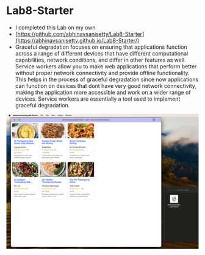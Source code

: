 # Lab8-Starter

- I completed this Lab on my own
- [https://github.com/abhinavsanisetty/Lab8-Starter](https://abhinavsanisetty.github.io/Lab8-Starter/)
- Graceful degradation focuses on ensuring that applications function across a range of different devices that have different computational capabilities, network conditions, and differ in other features as well. Service workers allow you to make web applications that perform better without proper network connectivity and provide offline functionality. This helps in the process of graceful degradation since now applications can function on devices that dont have very good network connectivity, making the application more accessible and work on a wider range of devices. Service workers are essentially a tool used to implement graceful degradation. 

![pwa.png](pwa.png)
